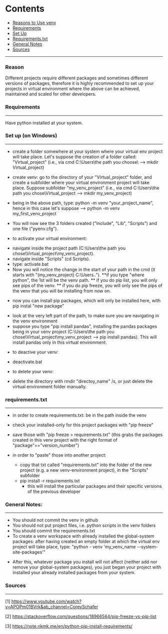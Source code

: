 Contents
=======================

* [Reasons to Use venv](#reason)
* [Requirements](#requirements)
* [Set Up](#set-up)
* [Requirements.txt](#requirements.txt)
* [General Notes](#general-notes)
* [Sources](#sources)

---

### Reason

Different projects require different packages and sometimes different versions of packages, therefore it is highly recommended to set up your projects in virtual environment where the above can be achieved, maintained and scaled for other developers.

### Requirements
------

Have python installed at your system.

### Set up (on Windows)
------
- create a folder somewhere at your system where your virtual env project will take place. Let's suppose the creation 
of a folder called: "Virtual_project" (i.e., via cmd C:\Users\the path you choose\ --> mkdir Virtual_project)

- create venv: go to the directory of your "Virtual_project" folder, and create a subfolder where your virtual environment project will take place. Suppose subfolder "my_venv_project" (i.e., via cmd C:\Users\the path you chose\Virtual_project --> mkdir my_venv_project)

- being in the above path, type: python -m venv "your_project_name", hence in this case let's suppose --> python -m venv my_first_venv_project
* You will now see the 3 folders created ("Include", "Lib", "Scripts") and one file ("pyenv.cfg").

- to activate your virtual environment: 
* navigate inside the project path (C:\Users\the path you chose\Virtual_project\my_venv_project).
* navigate inside "Scripts" (cd Scripts).
* type: activate.bat
* Now you will notice the change in the start of your path in the cmd (it starts with "(my_venv_project) C:\Users\..\").
**if you type "where python", the 1st will be the venv path.
** if you do pip list, you will only see pips of the venv.
** if you do pip freeze, you will only see the pips of the venv that you will be installing from now on.

- now you can install pip packages, which will only be installed here, with pip instal "new package"
* look at the very left part of the path, to make sure you are navigating in the venv environment
* suppose you type "pip install pandas", installing the pandas packages being in your venv project (C:\Users\the path you chose\Virtual_project\my_venv_project  --> pip install pandas). This will install pandas only in this virtual environment.

- to deactive your venv:
* deactivate.bat

- to delete your venv:
* delete the directory with rmdir "directoy_name" /s, or just delete the virtual environment folder manually.

### requirements.txt
------
* in order to create requirements.txt: be in the path inside the venv
* check your installed-only for this project packages with "pip freeze"
* save those with "pip freeze > requirements.txt" (this grabs the packages created in this venv project
with the right format of "package"=="version_number")

* in order to "paste" those into another project:
	* copy that txt called "requirements.txt" into the folder of the new project (e.g. a new venv-environment project), in the "Scripts" subfolder
	* pip install -r requirements.txt
		* this will install the particular packages and their specific versions of the previous developer

### General Notes:
------
- You should not commit the venv in github
- You should not put project files, i.e. python scripts in the venv folders
- You should commit the requirements.txt
- To create a venv workspace with already installed the global-system packages:
after having created an empty folder at which the virtual env project will take place, type: "python - venv 'my_venv_name --system-site-packages'"
* After this, whatever package you install will not affect (neither add nor remove your global-system packages), you just began your project with installed your already installed packages from your system.

### Sources
------

[1] https://www.youtube.com/watch?v=APOPm01BVrk&ab_channel=CoreySchafer

[2] https://stackoverflow.com/questions/18966564/pip-freeze-vs-pip-list

[3] https://note.nkmk.me/en/python-pip-install-requirements/